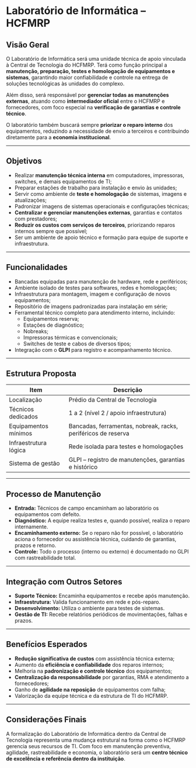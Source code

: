# Laboratório de Informática – HCFMRP

## Visão Geral

O Laboratório de Informática será uma unidade técnica de apoio vinculada à Central de Tecnologia do HCFMRP. Terá como função principal a **manutenção, preparação, testes e homologação de equipamentos e sistemas**, garantindo maior confiabilidade e controle na entrega de soluções tecnológicas às unidades do complexo.

Além disso, será responsável por **gerenciar todas as manutenções externas**, atuando como **intermediador oficial** entre o HCFMRP e fornecedores, com foco especial na **verificação de garantias e controle técnico**.

O laboratório também buscará sempre **priorizar o reparo interno** dos equipamentos, reduzindo a necessidade de envio a terceiros e contribuindo diretamente para a **economia institucional**.

---

## Objetivos

- Realizar **manutenção técnica interna** em computadores, impressoras, switches, e demais equipamentos de TI;
- Preparar estações de trabalho para instalação e envio às unidades;
- Servir como ambiente de **teste e homologação** de sistemas, imagens e atualizações;
- Padronizar imagens de sistemas operacionais e configurações técnicas;
- **Centralizar e gerenciar manutenções externas**, garantias e contatos com prestadores;
- **Reduzir os custos com serviços de terceiros**, priorizando reparos internos sempre que possível;
- Ser um ambiente de apoio técnico e formação para equipe de suporte e infraestrutura.

---

## Funcionalidades

- Bancadas equipadas para manutenção de hardware, rede e periféricos;
- Ambiente isolado de testes para softwares, redes e homologações;
- Infraestrutura para montagem, imagem e configuração de novos equipamentos;
- Repositório de imagens padronizadas para instalação em série;
- Ferramental técnico completo para atendimento interno, incluindo:
  - Equipamentos reserva;
  - Estações de diagnóstico;
  - Nobreaks;
  - Impressoras térmicas e convencionais;
  - Switches de teste e cabos de diversos tipos;
- Integração com o **GLPI** para registro e acompanhamento técnico.

---

## Estrutura Proposta

| Item                           | Descrição                                              |
|--------------------------------|----------------------------------------------------------|
| Localização                    | Prédio da Central de Tecnologia                         |
| Técnicos dedicados             | 1 a 2 (nível 2 / apoio infraestrutura)                 |
| Equipamentos mínimos           | Bancadas, ferramentas, nobreak, racks, periféricos de reserva |
| Infraestrutura lógica          | Rede isolada para testes e homologações                 |
| Sistema de gestão              | GLPI – registro de manutenções, garantias e histórico   |

---

## Processo de Manutenção

- **Entrada:** Técnicos de campo encaminham ao laboratório os equipamentos com defeito.
- **Diagnóstico:** A equipe realiza testes e, quando possível, realiza o reparo internamente.
- **Encaminhamento externo:** Se o reparo não for possível, o laboratório aciona o fornecedor ou assistência técnica, cuidando de garantias, prazos e retorno.
- **Controle:** Todo o processo (interno ou externo) é documentado no GLPI com rastreabilidade total.

---

## Integração com Outros Setores

- **Suporte Técnico:** Encaminha equipamentos e recebe após manutenção.
- **Infraestrutura:** Valida funcionamento em rede e pós-reparo.
- **Desenvolvimento:** Utiliza o ambiente para testes de sistemas.
- **Gestão de TI:** Recebe relatórios periódicos de movimentações, falhas e prazos.

---

## Benefícios Esperados

- **Redução significativa de custos** com assistência técnica externa;
- Aumento da **eficiência e confiabilidade** dos reparos internos;
- Melhoria na **padronização e controle técnico** dos equipamentos;
- **Centralização da responsabilidade** por garantias, RMA e atendimento a fornecedores;
- Ganho de **agilidade na reposição** de equipamentos com falha;
- Valorização da equipe técnica e da estrutura de TI do HCFMRP.

---

## Considerações Finais

A formalização do Laboratório de Informática dentro da Central de Tecnologia representa uma mudança estrutural na forma como o HCFMRP gerencia seus recursos de TI. Com foco em manutenção preventiva, agilidade, rastreabilidade e economia, o laboratório será um **centro técnico de excelência e referência dentro da instituição**.
